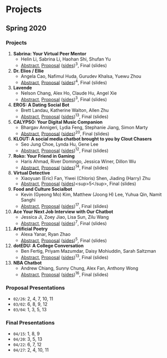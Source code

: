 # Projects

## Spring 2020

### Projects

1. **Sabrina: Your Virtual Peer Mentor**
   * Helin Li, Sabrina Li, Haohan Shi, Shufan Yu
   * [Abstract](https://drive.google.com/open?id=1ANYRaGxmn8sZKorTq5erXLhr-dO9yuMY), [Proposal](https://drive.google.com/open?id=1YWAS_-VA4xV-3UaWEFQ92aausZBjwVcK) ([sides](https://drive.google.com/open?id=1P3qOpZkgOYzZI392nO6jziz-N4qmhKN3))<sup>3</sup>, Final (slides)
1. **Dr. Elios / Ellie**
   * Angela Cao, Nafimul Huda, Gurudev Khalsa, Yuewu Zhou
   * [Abstract](https://drive.google.com/open?id=1ttvZbatysnS-0xjGZiZafhgl4araVclL), [Proposal](https://drive.google.com/open?id=1fAeN4EB2cx3IQEYiw0SKxNHQPnChkeDy) ([sides](https://drive.google.com/open?id=1woFjeEaAS0qoK53X-9cM-5d7kahQARYy))<sup>4</sup>, Final (slides)
1. **Lavende**
   * Nelson Chang, Alex Ho, Claude Hu, Angel Xie
   * [Abstract](https://drive.google.com/open?id=1kaNqB9_Se7Rc0YfMai9dMwte9wgtvp_z), [Proposal](https://drive.google.com/open?id=1gJiuVwk2wTKomLsFsx_cy_LjvqKJ9VOc) ([sides](https://drive.google.com/open?id=1DOWOvYIcIujzXOlw2_QVoiF91A-HA-ba))<sup>3</sup>, Final (slides)
1. **EROS: A Dating Social Bot**
   * Brett Landau, Katherine Walton, Allen Zhu
   * [Abstract](https://drive.google.com/open?id=1LwdCa9U9180DZ3MbgsBghDqyKzKGhinl), [Proposal](https://drive.google.com/open?id=1JKyb9gawYiVkXNcYXM1vk7-nwwEVdllU) ([sides](https://drive.google.com/open?id=1cjr2sI8Pf3O2dm_SSN3NZyZsiOG8lwHm))<sup>13</sup>, Final (slides)
1. **CALYPSO: Your Digital Music Companion**
   * Bhargav Annigeri, Lydia Feng, Stephanie Jiang, Simon Marty
   * [Abstract](https://drive.google.com/open?id=1NdhfOZgiSkXy7GnmybR7Vh4dgn3Mt0LI), [Proposal](https://drive.google.com/open?id=1rw27xWSXlqqjjunVsvAlEBziyOmnCi93) ([sides](https://drive.google.com/open?id=1CpfXZR4S_pHjKWyvFVaZRnfYvby6tF3F))<sup>20</sup>, Final (slides)
1. **KLOUT: A social media chatbot brought to you by Clout Chasers**
   * Seo Jung Choe, Lynda Hu, Gene Lee
   * [Abstract](https://drive.google.com/open?id=10aDO5qgR7qaQbzcwrBWDUXlO6_IONnsP), [Proposal](https://drive.google.com/open?id=1JKLz6ZFX-lbAWZpNOCEbl8Wv3_wBrnrT) ([sides](https://drive.google.com/open?id=1Qjjyihx4aSALJd_caR5OIa9N9aPad5Wd))<sup>12</sup>, Final (slides)
1. **Roko: Your Friend in Gaming**
   * Haris Ahmad, River Domingo, Jessica Winer, Dillon Wu
   * [Abstract](https://drive.google.com/open?id=1tr1IQR5AE1uZiv2jYx_YsbvYaMUKqCdN), [Proposal](https://drive.google.com/open?id=16sv0RBPMdR33aORJoj2GcxGC5DOG32pa) ([sides](https://drive.google.com/open?id=1yIkP9cpc81j99F9o6tSHpFE-YhxEgATi))<sup>14</sup>, Final (slides)
1. **Virtual Detective**
   * Xiaoyuan (Eric) Fan, Yiwei (Chloris) Shen, Jiading (Harry) Zhu
   * [Abstract](https://drive.google.com/open?id=1tLwaf744Hd8YvNpYvH_6s_yBzr6CxmLY), [Proposal](https://drive.google.com/open?id=1SbPTuTuOBjClg4YTqC4n-GthSEVNEsns) ([sides](https://drive.google.com/open?id=1UftbPTQMtX2ZMrHKLFSu1DwQKg8WPkm_))<sup>5</sup>, Final (slides)
1. **Food and Culture Socialbot**
   * Kevin (Gyeong Mo) Kim, Matthew (Joong H) Lee, Yuhua Qin, Namit Sanghi
   * [Abstract](https://drive.google.com/open?id=1uEemerTGFRBrax1DD8btCwDJB0tsFIVL), [Proposal](https://drive.google.com/open?id=18g1bh-HcAHUKT6HAWdBs8i342YbVj_Sx) ([sides](https://drive.google.com/open?id=1QmDuvKCRY3TkPEykCYuTrDRz7S9yBGKx))<sup>17</sup>, Final (slides)
1. **Ace Your Next Job Interview with Our Chatbot**
   * Jessica Ji, Zoey Jiao, Lisa Sun, Zilu Wang
   * [Abstract](https://drive.google.com/open?id=1lwcX83CIUMSJx4mrD3t4xhY1TRbXGJkJ), [Proposal](https://drive.google.com/open?id=1lwcX83CIUMSJx4mrD3t4xhY1TRbXGJkJ) ([sides](https://drive.google.com/open?id=1Vc1Uw1QpBKNg5YxVuJcSA6PylTR8S_mG))<sup>7</sup>, Final (slides)
1. **Artificial Poetry**
   * Alexa Yanar, Ryan Zhao
   * [Abstract](https://drive.google.com/open?id=1LCy4U7d4yxS9CSHDz9i-wassH8E68sSU), [Proposal](https://drive.google.com/file/d/1-69pEh3qdsFRsrugtbvsupO07ujZFd8I/view?usp=sharing) ([sides](https://drive.google.com/open?id=1bYnfCx7tfB0hKstu8GtRRweroScmdK8e))<sup>5</sup>, Final (slides)
1. **dotEDU: A College Conversation**
   * Ben Fertig, Priyam Mazumdar, Daisy Mohiuddin, Sarah Saltzman
   * [Abstract](https://drive.google.com/open?id=1co_6zBO-v6jswUgUx5J8orlZLBprhDvY), [Proposal](https://drive.google.com/open?id=1-mftOH0biEJWI56k_kCWUi40WXomo1YD) ([sides](https://drive.google.com/open?id=1CFNvZfmNnobnnmaUzXS5GU5ppYVK0-L9))<sup>13</sup>, Final (slides)
1. **NBA Chatbot**
   * Andrew Chiang, Sunny Chung, Alex Fan, Anthony Wong
   * [Abstract](https://drive.google.com/open?id=1iqcaUzRmQF9JnRCQY3M383SFcztalREN), [Proposal](https://drive.google.com/open?id=1jXsnOFk4iKsHTH-aq6atRRrTIMQQjScU) ([sides](https://drive.google.com/open?id=129Mw5QxNv4F9qfNLAqipW_qbHcWoYR0I))<sup>16</sup>, Final (slides)


### Proposal Presentations

* `02/26`: 2, 4, 7, 10, 11
* `03/02`: 6, 8, 9, 12
* `03/04`: 1, 3, 5, 13


### Final Presentations

* `04/15`: 1, 8, 9
* `04/20`: 3, 5, 13
* `04/22`: 6, 7, 12
* `04/27`: 2, 4, 10, 11
